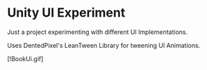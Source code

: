# Unity UI Experiment

Just a project experimenting with different UI Implementations.

Uses DentedPixel's LeanTween Library for tweening UI Animations.

[!BookUi.gif]
